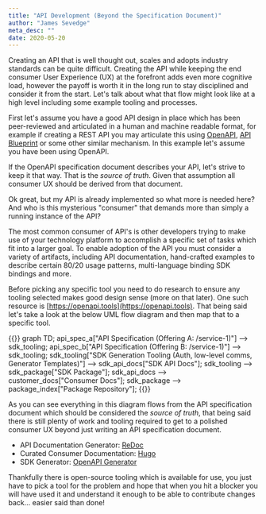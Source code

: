 ```yaml
---
title: "API Development (Beyond the Specification Document)"
author: "James Sevedge"
meta_desc: ""
date: 2020-05-20
---
```


Creating an API that is well thought out, scales and adopts industry standards can be quite difficult.  Creating the API while keeping the end consumer User Experience (UX) at the forefront adds even more cognitive load, however the payoff is worth it in the long run to stay disciplined and consider it from the start.  Let's talk about what that flow might look like at a high level including some example tooling and processes.

First let's assume you have a good API design in place which has been peer-reviewed and articulated in a human and machine readable format, for example if creating a REST API you may articulate this using [OpenAPI](https://openapis.org/), [API Blueprint](https://apiblueprint.org/) or some other similar mechanism.  In this example let's assume you have been using OpenAPI.

If the OpenAPI specification document describes your API, let's strive to keep it that way.  That is the *source of truth*.  Given that assumption all consumer UX should be derived from that document.

Ok great, but my API is already implemented so what more is needed here?  And who is this mysterious "consumer" that demands more than simply a running instance of the API?

The most common consumer of API's is other developers trying to make use of your technology platform to accomplish a specific set of tasks which fit into a larger goal.  To enable adoption of the API you must consider a variety of artifacts, including API documentation, hand-crafted examples to describe certain 80/20 usage patterns, multi-language binding SDK bindings and more.

Before picking any specific tool you need to do research to ensure any tooling selected makes good design sense (more on that later).  One such resource is [https://openapi.tools](https://openapi.tools).  That being said let's take a look at the below UML flow diagram and then map that to a specific tool.

{{<mermaid>}}
graph TD;
    api_spec_a["API Specification (Offering A: /service-1)"] --> sdk_tooling;
    api_spec_b["API Specification (Offering B: /service-1)"] --> sdk_tooling;
    sdk_tooling["SDK Generation Tooling (Auth, low-level comms, Generator Templates)"] --> sdk_api_docs["SDK API Docs"];
    sdk_tooling --> sdk_package["SDK Package"];
    sdk_api_docs --> customer_docs["Consumer Docs"];
    sdk_package --> package_index["Package Repository"];
{{</mermaid>}}

As you can see everything in this diagram flows from the API specification document which should be considered the *source of truth*, that being said there is still plenty of work and tooling required to get to a polished consumer UX beyond just writing an API specification document.

- API Documentation Generator: [ReDoc](https://github.com/Redocly/redoc)
- Curated Consumer Documentation: [Hugo](https://github.com/gohugoio/hugo)
- SDK Generator: [OpenAPI Generator](https://github.com/OpenAPITools/openapi-generator)

Thankfully there is open-source tooling which is available for use, you just have to pick a tool for the problem and hope that when you hit a blocker you will have used it and understand it enough to be able to contribute changes back... easier said than done!